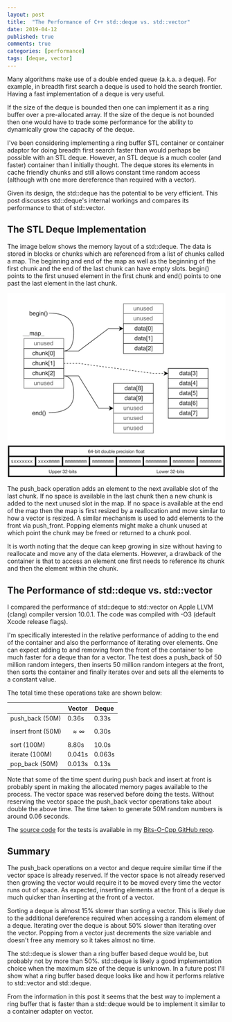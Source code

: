 ```yaml
---
layout: post
title:  "The Performance of C++ std::deque vs. std::vector"
date: 2019-04-12
published: true
comments: true
categories: [performance]
tags: [deque, vector]
---
```


Many algorithms make use of a double ended queue (a.k.a. a deque). For example, in breadth first search a deque is used to hold the search frontier. Having a fast implementation of a deque is very useful. 

If the size of the deque is bounded then one can implement it as a ring buffer over a pre-allocated array. If the size of the deque is not bounded then one would have to trade some performance for the ability to dynamically grow the capacity of the deque.

<script src='https://cdnjs.cloudflare.com/ajax/libs/mathjax/2.7.5/latest.js?config=TeX-MML-AM_CHTML' async></script>

I've been considering implementing a ring buffer STL container or container adaptor for doing breadth first search faster than would perhaps be possible with an STL deque. However, an STL deque is a much cooler (and faster) container than I initially thought. The deque stores its elements in cache friendly chunks and still allows constant time random access (although with one more dereference than required with a vector). 

Given its design, the std::deque has the potential to be very efficient. This post discusses std::deque's internal workings and compares its performance to that of std::vector.

## The STL Deque Implementation
The image below shows the memory layout of a std::deque. The data is stored in blocks or chunks which are referenced from a list of chunks called a map. The beginning and end of the map as well as the beginning of the first chunk and the end of the last chunk can have empty slots. begin() points to the first unused element in the first chunk and end() points to one past the last element in the last chunk.

<img src="/assets/images/deque.png" width="600" />
<img src="/assets/images/64_bit_float.png" width="600" />

The push_back operation adds an element to the next available slot of the last chunk. If no space is available in the last chunk then a new chunk is added to the next unused slot in the map. If no space is available at the end of the map then the map is first resized by a reallocation and move similar to how a vector is resized. A similar mechanism is used to add elements to the front via push_front. Popping elements might make a chunk unused at which point the chunk may be freed or returned to a chunk pool. 

It is worth noting that the deque can keep growing in size without having to reallocate and move any of the data elements. However, a drawback of the container is that to access an element one first needs to reference its chunk and then the element within the chunk.

## The Performance of std::deque vs. std::vector
I compared the performance of std::deque to std::vector on Apple LLVM (clang) compiler version 10.0.1. The code was compiled with -O3 (default Xcode release flags). 

I'm specifically interested in the relative performance of adding to the end of the container and also the performance of iterating over elements. One can expect adding to and removing from the front of the container to be much faster for a deque than for a vector. The test does a push_back of 50 million random integers, then inserts 50 million random integers at the front, then sorts the container and finally iterates over and sets all the elements to a constant value. 

The total time these operations take are shown below:

|                    |  Vector    |  Deque   |
|--------------------|------------|----------|
| push_back (50M)    | 0.36s      | 0.33s    |
| insert front (50M) | $$\approx \infty$$ | 0.30s    |
| sort (100M)        | 8.80s      | 10.0s    |
| iterate (100M)     | 0.041s     | 0.063s   |
| pop_back (50M)     | 0.013s     | 0.13s    |

Note that some of the time spent during push back and insert at front is probably spent in making the allocated memory pages available to the process. The vector space was reserved before doing the tests. Without reserving the vector space the push_back vector operations take about double the above time. The time taken to generate 50M random numbers is around 0.06 seconds.

The [source code](https://github.com/bduvenhage/Bits-O-Cpp/blob/master/containers/main_vector_vs_deque.cpp) for the tests is available in my [Bits-O-Cpp GitHub repo](https://github.com/bduvenhage/Bits-O-Cpp).

## Summary
The push_back operations on a vector and deque require similar time if the vector space is already reserved. If the vector space is not already reserved then growing the vector would require it to be moved every time the vector runs out of space. As expected, inserting elements at the front of a deque is much quicker than inserting at the front of a vector.

Sorting a deque is almost 15% slower than sorting a vector. This is likely due to the additional dereference required when accessing a random element of a deque. Iterating over the deque is about 50% slower than iterating over the vector. Popping from a vector just decrements the size variable and doesn't free any memory so it takes almost no time.

The std::deque is slower than a ring buffer based deque would be, but probably not by more than 50%. std::deque is likely a good implementation choice when the maximum size of the deque is unknown. In a future post I'll show what a ring buffer based deque looks like and how it performs relative to std::vector and std::deque.

From the information in this post it seems that the best way to implement a ring buffer that is faster than a std::deque would be to implement it similar to a container adapter on vector.
